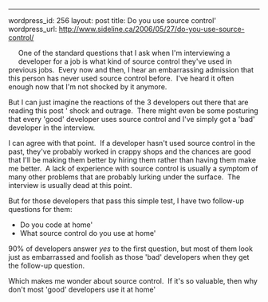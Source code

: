 --- 
wordpress_id: 256
layout: post
title: Do you use source control'
wordpress_url: http://www.sideline.ca/2006/05/27/do-you-use-source-control/

<p><img alt="" hspace="10" src="http://mooreslore.corante.com/archives/images/bank%20vault.jpg" align="left" vspace="10" border="0" />One of the standard questions that I ask when I'm interviewing a developer for a job is what kind of source control they've used in previous jobs.  Every now and then, I hear an embarrassing admission that this person has never used source control before.  I've heard it often enough now that I'm not shocked by it anymore.</p>
<p>But I can just imagine the reactions of the 3 developers out there that are reading this post ' shock and outrage.  There might even be some posturing that every 'good' developer uses source control and I've simply got a 'bad' developer in the interview.</p>
<p>I can agree with that point.  If a developer hasn't used source control in the past, they've probably worked in crappy shops and the chances are good that I'll be making them better by hiring them rather than having them make me better.  A lack of experience with source control is usually a symptom of many other problems that are probably lurking under the surface.  The interview is usually dead at this point.</p>
<p>But for those developers that pass this simple test, I have two follow-up questions for them:</p>
<ul>
<li>Do you code at home'</li>
<li>What source control do you use at home'</li></ul>
<p>90% of developers answer <em>yes</em> to the first question, but most of them look just as embarrassed and foolish as those 'bad' developers when they get the follow-up question.</p>
<p>Which makes me wonder about source control.  If it's so valuable, then why don't most 'good' developers use it at home'</p>
